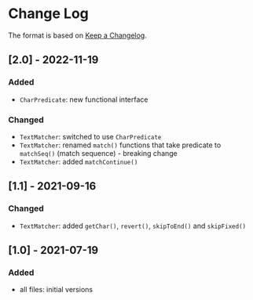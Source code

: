 # Change Log

The format is based on [Keep a Changelog](http://keepachangelog.com/).

## [2.0] - 2022-11-19
### Added
- `CharPredicate`: new functional interface
### Changed
- `TextMatcher`: switched to use `CharPredicate`
- `TextMatcher`: renamed `match()` functions that take predicate to `matchSeq()` (match sequence) - breaking change
- `TextMatcher`: added `matchContinue()`

## [1.1] - 2021-09-16
### Changed
- `TextMatcher`: added `getChar()`, `revert()`, `skipToEnd()` and `skipFixed()`

## [1.0] - 2021-07-19
### Added
- all files: initial versions
